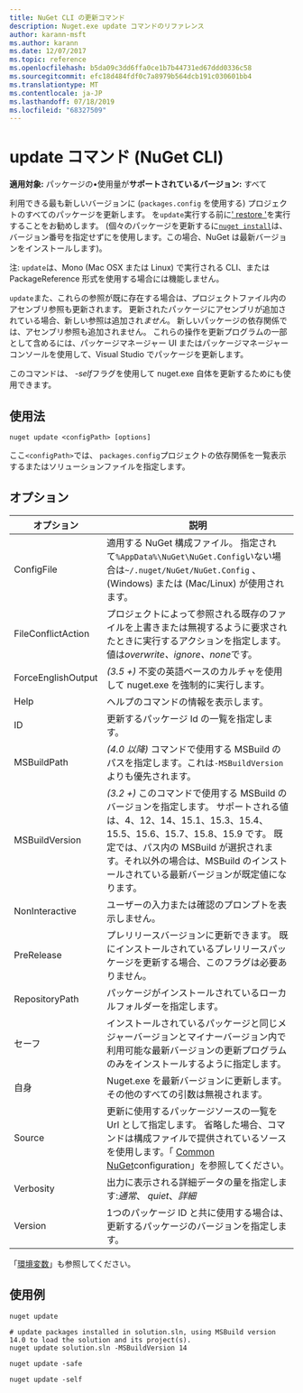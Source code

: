 ```yaml
---
title: NuGet CLI の更新コマンド
description: Nuget.exe update コマンドのリファレンス
author: karann-msft
ms.author: karann
ms.date: 12/07/2017
ms.topic: reference
ms.openlocfilehash: b5da09c3dd6ffa0ce1b7b44731ed67ddd0336c58
ms.sourcegitcommit: efc18d484fdf0c7a8979b564dcb191c030601bb4
ms.translationtype: MT
ms.contentlocale: ja-JP
ms.lasthandoff: 07/18/2019
ms.locfileid: "68327509"
---
```

# <a name="update-command-nuget-cli"></a>update コマンド (NuGet CLI)

**適用対象:** パッケージの&bullet;使用量が**サポートされているバージョン:** すべて

利用できる最も新しいバージョンに (`packages.config` を使用する) プロジェクトのすべてのパッケージを更新します。 を`update`実行する前に[' restore '](cli-ref-restore.md)を実行することをお勧めします。 (個々のパッケージを更新するに[`nuget install`](cli-ref-install.md)は、バージョン番号を指定せずにを使用します。この場合、NuGet は最新バージョンをインストールします)。

注: `update`は、Mono (Mac OSX または Linux) で実行される CLI、または PackageReference 形式を使用する場合には機能しません。

`update`また、これらの参照が既に存在する場合は、プロジェクトファイル内のアセンブリ参照も更新されます。 更新されたパッケージにアセンブリが追加されている場合、新しい参照は追加され*ません*。 新しいパッケージの依存関係では、アセンブリ参照も追加されません。 これらの操作を更新プログラムの一部として含めるには、パッケージマネージャー UI またはパッケージマネージャーコンソールを使用して、Visual Studio でパッケージを更新します。

このコマンドは、 *-self*フラグを使用して nuget.exe 自体を更新するためにも使用できます。

## <a name="usage"></a>使用法

```cli
nuget update <configPath> [options]
```

ここ`<configPath>`では、 `packages.config`プロジェクトの依存関係を一覧表示するまたはソリューションファイルを指定します。

## <a name="options"></a>オプション

| オプション | 説明 |
| --- | --- |
| ConfigFile | 適用する NuGet 構成ファイル。 指定されて`%AppData%\NuGet\NuGet.Config`いない場合は`~/.nuget/NuGet/NuGet.Config` 、(Windows) または (Mac/Linux) が使用されます。|
| FileConflictAction | プロジェクトによって参照される既存のファイルを上書きまたは無視するように要求されたときに実行するアクションを指定します。 値は*overwrite、ignore、none*です。 |
| ForceEnglishOutput | *(3.5 +)* 不変の英語ベースのカルチャを使用して nuget.exe を強制的に実行します。 |
| Help | ヘルプのコマンドの情報を表示します。 |
| ID | 更新するパッケージ Id の一覧を指定します。 |
| MSBuildPath | *(4.0 以降)* コマンドで使用する MSBuild のパスを指定します。これは`-MSBuildVersion`よりも優先されます。 |
| MSBuildVersion | *(3.2 +)* このコマンドで使用する MSBuild のバージョンを指定します。 サポートされる値は、4、12、14、15.1、15.3、15.4、15.5、15.6、15.7、15.8、15.9 です。 既定では、パス内の MSBuild が選択されます。それ以外の場合は、MSBuild のインストールされている最新バージョンが既定値になります。 |
| NonInteractive | ユーザーの入力または確認のプロンプトを表示しません。 |
| PreRelease | プレリリースバージョンに更新できます。 既にインストールされているプレリリースパッケージを更新する場合、このフラグは必要ありません。 |
| RepositoryPath | パッケージがインストールされているローカルフォルダーを指定します。 |
| セーフ | インストールされているパッケージと同じメジャーバージョンとマイナーバージョン内で利用可能な最新バージョンの更新プログラムのみをインストールするように指定します。 |
| 自身 | Nuget.exe を最新バージョンに更新します。その他のすべての引数は無視されます。 |
| Source | 更新に使用するパッケージソースの一覧を Url として指定します。 省略した場合、コマンドは構成ファイルで提供されているソースを使用します。「 [Common NuGet](../../consume-packages/configuring-nuget-behavior.md)configuration」を参照してください。 |
| Verbosity | 出力に表示される詳細データの量を指定します:*通常*、 *quiet*、*詳細* |
| Version | 1つのパッケージ ID と共に使用する場合は、更新するパッケージのバージョンを指定します。 |

「[環境変数](cli-ref-environment-variables.md)」も参照してください。

## <a name="examples"></a>使用例

```cli
nuget update

# update packages installed in solution.sln, using MSBuild version 14.0 to load the solution and its project(s).
nuget update solution.sln -MSBuildVersion 14

nuget update -safe

nuget update -self
```
